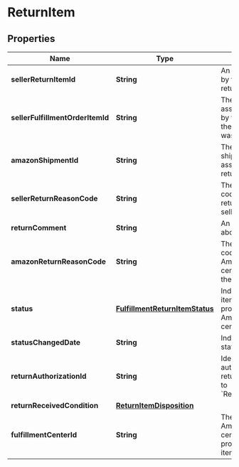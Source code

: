 
# ReturnItem

## Properties
Name | Type | Description | Notes
------------ | ------------- | ------------- | -------------
**sellerReturnItemId** | **String** | An identifier assigned by the seller to the return item. | 
**sellerFulfillmentOrderItemId** | **String** | The identifier assigned to the item by the seller when the fulfillment order was created. | 
**amazonShipmentId** | **String** | The identifier for the shipment that is associated with the return item. | 
**sellerReturnReasonCode** | **String** | The return reason code assigned to the return item by the seller. | 
**returnComment** | **String** | An optional comment about the return item. |  [optional]
**amazonReturnReasonCode** | **String** | The return reason code that the Amazon fulfillment center assigned to the return item. |  [optional]
**status** | [**FulfillmentReturnItemStatus**](FulfillmentReturnItemStatus.md) | Indicates if the return item has been processed by an Amazon fulfillment center. | 
**statusChangedDate** | **String** | Indicates when the status last changed. | 
**returnAuthorizationId** | **String** | Identifies the return authorization used to return this item. Refer to &#x60;ReturnAuthorization&#x60;. |  [optional]
**returnReceivedCondition** | [**ReturnItemDisposition**](ReturnItemDisposition.md) |  |  [optional]
**fulfillmentCenterId** | **String** | The identifier for the Amazon fulfillment center that processed the return item. |  [optional]



